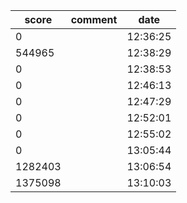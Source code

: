|score|comment|date|
|------|------|------|
|0||12:36:25|
|544965||12:38:29|
|0||12:38:53|
|0||12:46:13|
|0||12:47:29|
|0||12:52:01|
|0||12:55:02|
|0||13:05:44|
|1282403||13:06:54|
|1375098||13:10:03|
